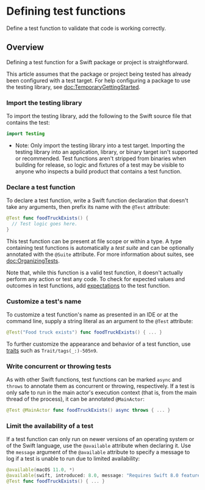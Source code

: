# Defining test functions

<!--
This source file is part of the Swift.org open source project

Copyright (c) 2023 Apple Inc. and the Swift project authors
Licensed under Apache License v2.0 with Runtime Library Exception

See https://swift.org/LICENSE.txt for license information
See https://swift.org/CONTRIBUTORS.txt for Swift project authors
-->

Define a test function to validate that code is working correctly.

## Overview

Defining a test function for a Swift package or project is straightforward.

This article assumes that the package or project being tested has already been
configured with a test target. For help configuring a package to use the testing
library, see <doc:TemporaryGettingStarted>.

### Import the testing library

To import the testing library, add the following to the Swift source file that
contains the test:

```swift
import Testing
```

- Note: Only import the testing library into a test target. Importing the
  testing library into an application, library, or binary target isn't
  supported or recommended. Test functions aren't stripped from binaries when
  building for release, so logic and fixtures of a test may be visible to anyone
  who inspects a build product that contains a test function.

### Declare a test function

To declare a test function, write a Swift function declaration that doesn't
take any arguments, then prefix its name with the `@Test` attribute:

```swift
@Test func foodTruckExists() {
  // Test logic goes here.
}
```

This test function can be present at file scope or within a type. A type
containing test functions is automatically a _test suite_ and can be optionally
annotated with the `@Suite` attribute. For more information about suites, see
<doc:OrganizingTests>.

Note that, while this function is a valid test function, it doesn't actually
perform any action or test any code. To check for expected values and outcomes
in test functions, add [expectations](doc:Expectations) to the test function.

### Customize a test's name

To customize a test function's name as presented in an IDE or at the command
line, supply a string literal as an argument to the `@Test` attribute:

```swift
@Test("Food truck exists") func foodTruckExists() { ... }
```

To further customize the appearance and behavior of a test function, use
 [traits](doc:Traits) such as ``Trait/tags(_:)-505n9``.

### Write concurrent or throwing tests

As with other Swift functions, test functions can be marked `async` and `throws`
to annotate them as concurrent or throwing, respectively. If a test is only safe
to run in the main actor's execution context (that is, from the main thread of
the process), it can be annotated `@MainActor`:

```swift
@Test @MainActor func foodTruckExists() async throws { ... }
```

### Limit the availability of a test

If a test function can only run on newer versions of an operating system or of
the Swift language, use the `@available` attribute when declaring it. Use the
`message` argument of the `@available` attribute to specify a message to log if
a test is unable to run due to limited availability:

```swift
@available(macOS 11.0, *)
@available(swift, introduced: 8.0, message: "Requires Swift 8.0 features to run")
@Test func foodTruckExists() { ... }
```
